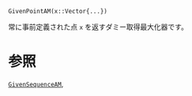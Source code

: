```
GivenPointAM(x::Vector{...})
```

常に事前定義された点 `x` を返すダミー取得最大化器です。

# 参照

[`GivenSequenceAM`](@ref),
